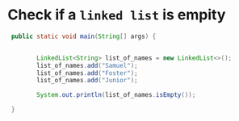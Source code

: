 
# Check if a `linked list` is empity

```Java
 public static void main(String[] args) {


        LinkedList<String> list_of_names = new LinkedList<>();
        list_of_names.add("Samuel");
        list_of_names.add("Foster");
        list_of_names.add("Junior");

        System.out.println(list_of_names.isEmpty());

 }
```
    
